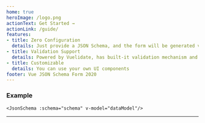 ```yaml
---
home: true
heroImage: /logo.png
actionText: Get Started →
actionLink: /guide/
features:
- title: Zero Configuration
  details: Just provide a JSON Schema, and the form will be generated via built-in components
- title: Validation Support
  details: Powered by Vuelidate, has built-it validation mechanism and validation errors display
- title: Customizable
  details: You can use your own UI components
footer: Vue JSON Schema Form 2020
---
```


### Example

``` vue
<JsonSchema :schema="schema" v-model="dataModel"/>
```

<Demo schema-name="home"/>

---